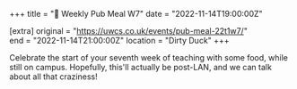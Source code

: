 +++
title = "🍔 Weekly Pub Meal W7"
date = "2022-11-14T19:00:00Z"

[extra]
original = "https://uwcs.co.uk/events/pub-meal-22t1w7/"    
end = "2022-11-14T21:00:00Z"
location = "Dirty Duck"
+++

Celebrate the start of your seventh week of teaching with some food, while still on campus. Hopefully, this'll actually be post-LAN, and we can talk about all that craziness\!

